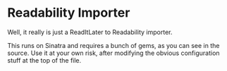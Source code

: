 # Readability Importer

Well, it really is just a ReadItLater to Readability importer.

This runs on Sinatra and requires a bunch of gems, as you can see in the source. Use it at your own risk, after modifying the obvious configuration stuff at the top of the file.